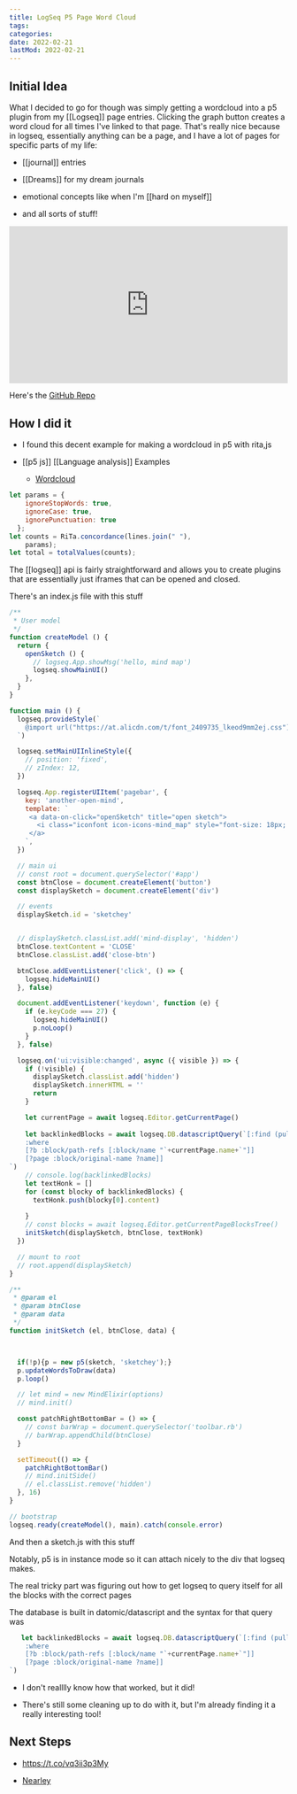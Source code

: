 ```yaml
---
title: LogSeq P5 Page Word Cloud
tags:
categories:
date: 2022-02-21
lastMod: 2022-02-21
---
```


## Initial Idea

What I decided to go for though was simply getting a wordcloud into a p5 plugin from my [[Logseq]] page entries. Clicking the graph button creates a word cloud for all times I've linked to that page. That's really nice because in logseq, essentially anything can be a page, and I have a lot of pages for specific parts of my life:


  + [[journal]] entries

  + [[Dreams]] for my dream journals

  + emotional concepts like when I'm [[hard on myself]]

  + and all sorts of stuff!

<div style="position: relative; padding-bottom: 56.25%; height: 0;"><iframe src="https://www.loom.com/embed/d02f59e72eac432c9813a115e6196818" frameborder="0" webkitallowfullscreen mozallowfullscreen allowfullscreen style="position: absolute; top: 0; left: 0; width: 100%; height: 100%;"></iframe></div>


Here's the [GitHub Repo](https://github.com/bezark/p5-logseq-wordcloud)

## How I did it


  + I found this decent example for making a wordcloud in p5 with rita,js

  + [[p5 js]] [[Language analysis]] Examples

    + [Wordcloud](https://editor.p5js.org/fauthereea/sketches/aKByHsRr2)


```js
let params = {
    ignoreStopWords: true,
    ignoreCase: true,
    ignorePunctuation: true
  };
let counts = RiTa.concordance(lines.join(" "),
    params); 
let total = totalValues(counts);
```

The [[logseq]] api is fairly straightforward and allows you to create plugins that are essentially just iframes that can be opened and closed.


There's an index.js file with this stuff


      

```js
/**
 * User model
 */
function createModel () {
  return {
    openSketch () {
      // logseq.App.showMsg('hello, mind map')
      logseq.showMainUI()
    },
  }
}

function main () {
  logseq.provideStyle(`
    @import url("https://at.alicdn.com/t/font_2409735_lkeod9mm2ej.css");
  `)

  logseq.setMainUIInlineStyle({
    // position: 'fixed',
    // zIndex: 12,
  })

  logseq.App.registerUIItem('pagebar', {
    key: 'another-open-mind',
    template: `
     <a data-on-click="openSketch" title="open sketch">
       <i class="iconfont icon-icons-mind_map" style="font-size: 18px; line-height: 1em;"></i>
     </a>
    `,
  })

  // main ui
  // const root = document.querySelector('#app')
  const btnClose = document.createElement('button')
  const displaySketch = document.createElement('div')

  // events
  displaySketch.id = 'sketchey'


  // displaySketch.classList.add('mind-display', 'hidden')
  btnClose.textContent = 'CLOSE'
  btnClose.classList.add('close-btn')

  btnClose.addEventListener('click', () => {
    logseq.hideMainUI()
  }, false)

  document.addEventListener('keydown', function (e) {
    if (e.keyCode === 27) {
      logseq.hideMainUI()
      p.noLoop()
    }
  }, false)

  logseq.on('ui:visible:changed', async ({ visible }) => {
    if (!visible) {
      displaySketch.classList.add('hidden')
      displaySketch.innerHTML = ''
      return
    }

    let currentPage = await logseq.Editor.getCurrentPage()
    
    let backlinkedBlocks = await logseq.DB.datascriptQuery(`[:find (pull ?b [*])
    :where
    [?b :block/path-refs [:block/name "`+currentPage.name+`"]]
    [?page :block/original-name ?name]]
`)
    // console.log(backlinkedBlocks)
    let textHonk = []
    for (const blocky of backlinkedBlocks) {
      textHonk.push(blocky[0].content)
     
    }
    // const blocks = await logseq.Editor.getCurrentPageBlocksTree()
    initSketch(displaySketch, btnClose, textHonk)
  })

  // mount to root
  // root.append(displaySketch)
}

/**
 * @param el
 * @param btnClose
 * @param data
 */
function initSketch (el, btnClose, data) {



  if(!p){p = new p5(sketch, 'sketchey');}
  p.updateWordsToDraw(data)
  p.loop()

  // let mind = new MindElixir(options)
  // mind.init()

  const patchRightBottomBar = () => {
    // const barWrap = document.querySelector('toolbar.rb')
    // barWrap.appendChild(btnClose)
  }

  setTimeout(() => {
    patchRightBottomBar()
    // mind.initSide()
    // el.classList.remove('hidden')
  }, 16)
}

// bootstrap
logseq.ready(createModel(), main).catch(console.error)

```

And then a sketch.js with this stuff

Notably, p5 is in instance mode so it can attach nicely to the div that logseq makes.

The real tricky part was figuring out how to get logseq to query itself for all the blocks with the correct pages


The database is built in datomic/datascript and the syntax for that query was


```js
   let backlinkedBlocks = await logseq.DB.datascriptQuery(`[:find (pull ?b [*])
    :where
    [?b :block/path-refs [:block/name "`+currentPage.name+`"]]
    [?page :block/original-name ?name]]
`)
```

  + I don't realllly know how that worked, but it did!

  + There's still some cleaning up to do with it, but I'm already finding it a really interesting tool!

## Next Steps

  + https://t.co/vq3ii3p3My

  + [Nearley](https://nearley.js.org/)
